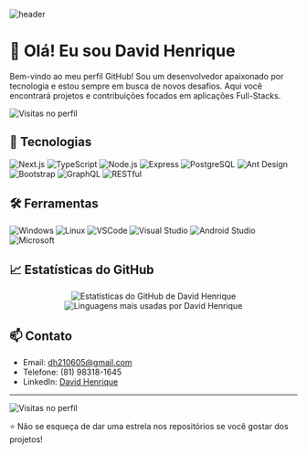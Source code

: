 <!-- Adiciona um formato de onda ciano -->
![header](https://capsule-render.vercel.app/api?type=waving&color=00C7C7&height=200&section=header&text=David%20Henrique&fontSize=60&fontColor=ffffff)

# 👋 Olá! Eu sou David Henrique

Bem-vindo ao meu perfil GitHub! Sou um desenvolvedor apaixonado por tecnologia e estou sempre em busca de novos desafios. Aqui você encontrará projetos e contribuições focados em aplicações Full-Stacks.

![Visitas no perfil](https://visitor-badge.glitch.me/badge?page_id=DavidHenrique2106.DavidHenrique2106)

## 🚀 Tecnologias

![Next.js](https://img.shields.io/badge/Next.js-000000?style=for-the-badge&logo=nextdotjs&logoColor=white)
![TypeScript](https://img.shields.io/badge/TypeScript-007ACC?style=for-the-badge&logo=typescript&logoColor=white)
![Node.js](https://img.shields.io/badge/Node.js-339933?style=for-the-badge&logo=nodedotjs&logoColor=white)
![Express](https://img.shields.io/badge/Express-000000?style=for-the-badge&logo=express&logoColor=white)
![PostgreSQL](https://img.shields.io/badge/PostgreSQL-336791?style=for-the-badge&logo=postgresql&logoColor=white)
![Ant Design](https://img.shields.io/badge/Ant%20Design-0170FE?style=for-the-badge&logo=antdesign&logoColor=white)
![Bootstrap](https://img.shields.io/badge/Bootstrap-7952B3?style=for-the-badge&logo=bootstrap&logoColor=white)
![GraphQL](https://img.shields.io/badge/GraphQL-E10098?style=for-the-badge&logo=graphql&logoColor=white)
![RESTful](https://img.shields.io/badge/RESTful-000000?style=for-the-badge&logo=rest&logoColor=white)

## 🛠️ Ferramentas

![Windows](https://img.shields.io/badge/Windows-0078D6?style=for-the-badge&logo=windows&logoColor=white)
![Linux](https://img.shields.io/badge/Linux-FCC624?style=for-the-badge&logo=linux&logoColor=black)
![VSCode](https://img.shields.io/badge/VSCode-007ACC?style=for-the-badge&logo=visual-studio-code&logoColor=white)
![Visual Studio](https://img.shields.io/badge/Visual_Studio-5C2D91?style=for-the-badge&logo=visual-studio&logoColor=white)
![Android Studio](https://img.shields.io/badge/Android_Studio-3DDC84?style=for-the-badge&logo=android-studio&logoColor=white)
![Microsoft](https://img.shields.io/badge/Microsoft-0078D4?style=for-the-badge&logo=microsoft&logoColor=white)

## 📈 Estatísticas do GitHub

<p align="center">
  <img src="https://github-readme-stats.vercel.app/api?username=DavidHenrique2106&show_icons=true&bg_color=0d1117&title_color=00C7C7&text_color=ffffff&icon_color=00C7C7" alt="Estatísticas do GitHub de David Henrique" /> <br/>
  <img src="https://github-readme-stats.vercel.app/api/top-langs/?username=DavidHenrique2106&layout=compact&bg_color=0d1117&title_color=00C7C7&text_color=ffffff&icon_color=00C7C7" alt="Linguagens mais usadas por David Henrique" />
</p>

## 📫 Contato

- Email: [dh210605@gmail.com](mailto:seu-email@example.com)
- Telefone: (81) 98318-1645
- LinkedIn: [David Henrique](https://www.linkedin.com/in/DavidHenrique2106)

---

![Visitas no perfil](https://hits.seeyoufarm.com/api/count/incr/badge.svg?url=https%3A%2F%2Fgithub.com%2FDavidHenrique2106%2FDavidHenrique2106&count_bg=%2300C7C7&title_bg=%23555555&icon=github.svg&icon_color=%23E7E7E7&title=Visitas&edge_flat=false)

⭐️ Não se esqueça de dar uma estrela nos repositórios se você gostar dos projetos!
